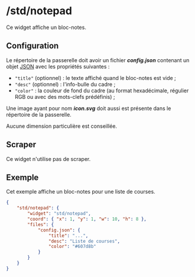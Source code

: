 # /std/notepad

Ce widget affiche un bloc-notes.

## Configuration

Le répertoire de la passerelle doit avoir un fichier ***config.json***
contenant un objet
[JSON](http://www.json.org/json-fr.html "JavaScript Object Notation") avec les
propriétés suivantes :

- `"title"` (optionnel) : le texte affiché quand le bloc-notes est vide ;
- `"desc"` (optionnel) : l'info-bulle du cadre ;
- `"color"` : la couleur de fond du cadre (au format hexadécimale, régulier RGB
  ou avec des mots-clefs prédéfinis) ;

Une image ayant pour nom ***icon.svg*** doit aussi est présente dans le
répertoire de la passerelle.

Aucune dimension particulière est conseillée.

## Scraper

Ce widget n'utilise pas de scraper.

## Exemple

Cet exemple affiche un bloc-notes pour une liste de courses.

```JSON
{
    "std/notepad": {
        "widget": "std/notepad",
        "coord": { "x": 1, "y": 1, "w": 10, "h": 8 },
        "files": {
            "config.json": {
                "title": "...",
                "desc": "Liste de courses",
                "color": "#607d8b"
            }
        }
    }
}
```
